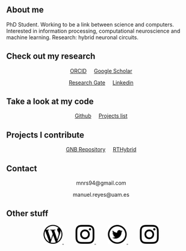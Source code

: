 ## About me

PhD Student. Working to be a link between science and computers. Interested in information processing, computational neuroscience and machine learning. Research: hybrid neuronal circuits.

## Check out my research

<p style="text-align: center">
<a href="https://orcid.org/0000-0003-2909-4664" class="button">ORCID</a>&nbsp;&nbsp;&nbsp;&nbsp;
<a href="https://scholar.google.es/citations?user=JlKzj1cAAAAJ" class="button">Google Scholar</a>
</p>

<p style="text-align: center">
<a href="https://www.researchgate.net/profile/Manuel_Reyes-Sanchez" class="button">Research Gate</a>&nbsp;&nbsp;&nbsp;&nbsp;
<a href="https://linkedin.com/in/manuelrs/" class="button">Linkedin</a>
</p>

## Take a look at my code

<p style="text-align: center">
<a href="https://github.com/manurs" class="button">Github</a>&nbsp;&nbsp;&nbsp;&nbsp;
<a href="https://manurs.github.io/code/" class="button">Projects list</a>
</p>

## Projects I contribute

<p style="text-align: center">
<a href="https://github.com/GNB-UAM" class="button">GNB Repository</a>&nbsp;&nbsp;&nbsp;&nbsp;
<a href="https://github.com/GNB-UAM/RTHybrid" class="button">RTHybrid</a>
</p>

## Contact

<p style="text-align: center"> mnrs94@gmail.com</p>

<p style="text-align: center"> manuel.reyes@uam.es</p>

## Other stuff

<p style="text-align: center">
<a target="_blank" rel="noopener noreferrer" href="https://disquisicionesnocturnas.wordpress.com/"> <img src="/resources/wp.png" width="50" height="50"> </a>&nbsp;&nbsp;&nbsp;&nbsp;&nbsp;&nbsp;&nbsp;
<a target="_blank" rel="noopener noreferrer" href="https://instagram.com/manuscritor/"> <img src="/resources/ig.png" width="50" height="50"> </a>&nbsp;&nbsp;&nbsp;&nbsp;&nbsp;&nbsp;&nbsp;
<a target="_blank" rel="noopener noreferrer" href="https://twitter.com/manuscritor/"> <img src="/resources/tw.png" width="50" height="50"> </a>&nbsp;&nbsp;&nbsp;&nbsp;&nbsp;&nbsp;&nbsp;
<a target="_blank" rel="noopener noreferrer" href="https://instagram.com/supazum/"> <img src="/resources/ig.png" width="50" height="50"> </a>
</p>
